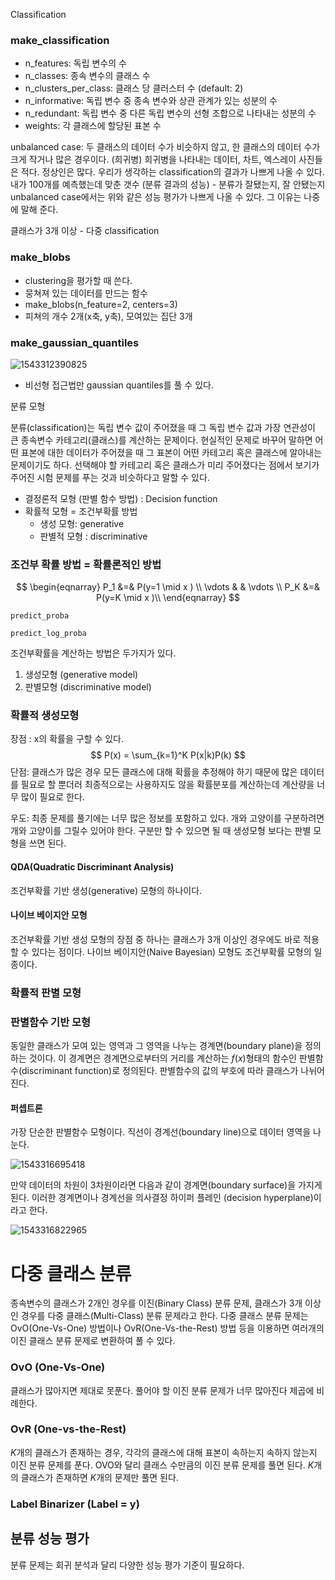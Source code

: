 Classification

### make_classification

- n_features: 독립 변수의 수
- n_classes: 종속 변수의 클래스 수
- n_clusters_per_class: 클래스 당 클러스터 수 (default: 2)
- n_informative: 독립 변수 중 종속 변수와 상관 관계가 있는 성분의 수
- n_redundant: 독립 변수 중 다른 독립 변수의 선형 조합으로 나타내는 성분의 수
- weights: 각 클래스에 할당된 표본 수

unbalanced case: 두 클래스의 데이터 수가 비슷하지 않고, 한 클래스의 데이터 수가 크게 작거나 많은 경우이다. (희귀병)
희귀병을 나타내는 데이터, 차트, 엑스레이 사진들은 적다. 정상인은 많다.
우리가 생각하는 classification의 결과가 나쁘게 나올 수 있다.
내가 100개를 예측했는데 맞춘 갯수 (분류 결과의 성능) - 분류가 잘됐는지, 잘 안됐는지
unbalanced case에서는 위와 같은 성능 평가가 나쁘게 나올 수 있다.
그 이유는 나중에 말해 준다.

클래스가 3개 이상 - 다중 classification

### make_blobs

- clustering을 평가할 때 쓴다.
- 뭉쳐져 있는 데이터를 만드는 함수
- make_blobs(n_feature=2, centers=3)
- 피쳐의 개수 2개(x축, y축), 모여있는 집단 3개

### make_gaussian_quantiles

![1543312390825](/home/p829911/문서/git/math/1543312390825.png)

- 비선형 접근법만 gaussian quantiles를 풀 수 있다.



분류 모형

분류(classification)는 독립 변수 값이 주어졌을 때 그 독립 변수 값과 가장 연관성이 큰 종속변수 카테고리(클래스)를 계산하는 문제이다. 현실적인 문제로 바꾸어 말하면 어떤 표본에 대한 데이터가 주어졌을 때 그 표본이 어떤 카테고리 혹은 클래스에 알아내는 문제이기도 하다. 선택해야 할 카테고리 혹은 클래스가 미리 주어졌다는 점에서 보기가 주어진 시험 문제를 푸는 것과 비슷하다고 말할 수 있다.

- 결정론적 모형 (판별 함수 방법) : Decision function
- 확률적 모형 = 조건부확률 방법
  - 생성 모형: generative
  - 판별적 모형 : discriminative



### 조건부 확률 방법 = 확률론적인 방법

$$
\begin{eqnarray}
P_1 &=& P(y=1 \mid x ) \\
\vdots & & \vdots \\
P_K &=& P(y=K \mid x )\\
\end{eqnarray}
$$

`predict_proba`

`predict_log_proba`

조건부확률을 계산하는 방법은 두가지가 있다.

1. 생성모형 (generative model)
2. 판별모형 (discriminative model)



### 확률적 생성모형

장점 : x의 확률을 구할 수 있다.
$$
P(x) = \sum_{k=1}^K P(x|k)P(k)
$$
단점: 클래스가 많은 경우 모든 클래스에 대해 확률을 추정해야 하기 때문에 많은 데이터를 필요로 할 뿐더러 최종적으로는 사용하지도 않을 확률분포를 계산하는데 계산량을 너무 많이 필요로 한다.

우도: 최종 문제를 풀기에는 너무 많은 정보를 포함하고 있다. 개와 고양이를 구분하려면 개와 고양이를 그릴수 있어야 한다. 구분만 할 수 있으면 될 때 생성모형 보다는 판별 모형을 쓰면 된다.



#### QDA(Quadratic Discriminant Analysis)

조건부확률 기반 생성(generative) 모형의 하나이다.



#### 나이브 베이지안 모형

조건부확률 기반 생성 모형의 장점 중 하나는 클래스가 3개 이상인 경우에도 바로 적용할 수 있다는 점이다.
나이브 베이지안(Naive Bayesian) 모형도 조건부확률 모형의 일종이다.



### 확률적 판별 모형



### 판별함수 기반 모형

동일한 클래스가 모여 있는 영역과 그 영역을 나누는 경계면(boundary plane)을 정의하는 것이다.
이 경계면은 경계면으로부터의 거리를 계산하는 $f(x)$형태의 함수인 판별함수(discriminant function)로 정의된다. 판별함수의 값의 부호에 따라 클래스가 나뉘어진다.



#### 퍼셉트론

가장 단순한 판별함수 모형이다. 직선이 경계선(boundary line)으로 데이터 영역을 나눈다.

![1543316695418](/home/p829911/문서/git/math/1543316695418.png)

만약 데이터의 차원이 3차원이라면 다음과 같이 경계면(boundary surface)을 가지게 된다. 이러한 경계면이나 경계선을 의사결정 하이퍼 플레인 (decision hyperplane)이라고 한다.

![1543316822965](/home/p829911/문서/git/math/1543316822965.png)



# 다중 클래스 분류

종속변수의 클래스가 2개인 경우를 이진(Binary Class) 분류 문제, 클래스가 3개 이상인 경우를 다중 클래스(Multi-Class) 분류 문제라고 한다. 다중 클래스 분류 문제는 OvO(One-Vs-One) 방법이나 OvR(One-Vs-the-Rest) 방법 등을 이용하면 여러개의 이진 클래스 분류 문제로 변환하여 풀 수 있다.



### OvO (One-Vs-One)

클래스가 많아지면 제대로 못푼다. 풀어야 할 이진 분류 문제가 너무 많아진다 제곱에 비례한다.



### OvR (One-vs-the-Rest)

$K$개의 클래스가 존재하는 경우, 각각의 클래스에 대해 표본이 속하는지 속하지 않는지 이진 분류 문제를 푼다. OVO와 달리 클래스 수만큼의 이진 분류 문제를 풀면 된다.
$K$개의 클래스가 존재하면 $K$개의 문제만 풀면 된다.



### Label Binarizer (Label = y)





## 분류 성능 평가

분류 문제는 회귀 분석과 달리 다양한 성능 평가 기준이 필요하다.



### 